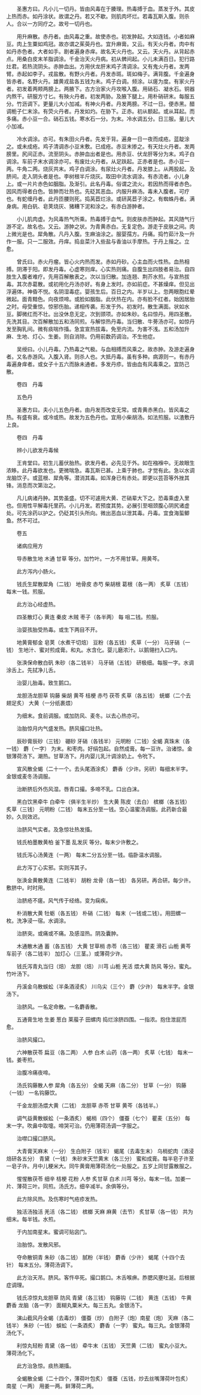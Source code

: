 <!-- { "loadSidebar": true } -->
　　圣惠方曰。凡小儿一切丹。皆由风毒在于腠理。热毒搏于血。蒸发于外。其皮上热而赤。如丹涂状。故谓之丹。若又不歇。则肌肉坏烂。若毒瓦斯入腹。则杀人。合以一方同疗之。故号一切丹也。

　　用升麻散。赤丹者。由风毒之重。故使赤也。初发肿起。大如连钱。小者如麻豆。肉上生粟如鸡冠。故亦谓之茱萸丹也。宜升麻膏。又云。有天火丹者。肉中有如丹赤色者。大者如手。剧者遍身赤痒。故名天火丹也。又云。天火丹。从背起赤点。用桑白皮末羊脂调涂。千金治天火丹病。初从髀间起。小儿未满百日。犯行路灶君。若热流阴头。赤肿血出。方用伏龙肝末鸡子清调涂。又有鬼火丹者。发两臂。赤起如李子。戎盐散。有野火丹者。丹发赤斑。斑如梅子。满背腹。千金遍身皆赤者。名野火丹。雄黄戎盐各五钱为未。鸡子白调。频涂。以瘥为度。有家火丹者。初发着两颊两膀上。两腋下。古方治家火丹攻喉入腹。用硝石、凝水石。铜器内熬干。研服方寸匕。有殃火丹者。初发两胁。及腋下腿上。用朴硝研末。每服五分。竹沥调下。更量儿大小加减。有神火丹者。丹发两膀。不过一日。便赤黑。醋调栀子仁末涂。有荧火丹者。丹发如灼。在胁下。正赤。初从额起。或从耳起。而多痛。赤小豆一合。硝石五钱。寒水石一分。为末。冷水调五分。日三服。量儿大小加减。

　　冷水调涂。亦可。有朱田火丹者。先发于背。遍身一日一夜而成疮。蓝靛涂之。或未成疮。鸡子清调赤小豆末敷。已成疮。赤豆末掺之。有天灶火丹者。发两膀里。尻间正赤。流至阴头。赤肿血出者是也。用赤豆、伏龙肝等分为末。鸡子白调涂。车前子末水调涂亦可。有废灶火丹者。从足趺起。正赤者是也。赤小豆一两。牛角二两。烧灰共末。鸡子白调涂。有尿灶火丹者。丹发膝上。从两股起。及脐间。走入阴头者是也。李树根半斤烧灰。取田中流水调涂。有赤流者。小儿身上。或一片片赤色如胭脂。及渐引。此名丹毒。俗谓之流火。若因热而得者赤色。因风而得者白色。皆肿而壮热也。先砭其恶血。内服升麻汤。毒未入腹者。可疗也。有蛇缠丹者。此丹匝腰则死。捣莴苣烂涂。或研莴苣子涂之。有蜘蛛丹者。满身病。用白矾、皂荚烧灰、猪糟下泥和涂之。有赤白游肿者。

　　小儿肌肉虚。为风毒热气所乘。热毒搏于血气。则皮肤赤而肿起。其风随气行游不定。故名也。又云。游肿之状。为青黄赤白。无复定色。游走于皮肤之间。肉上微光是也。犀角散。凡丹入腹。生麻油涂之。服婴孺方。丹痛。捣竹茹汁及一升作一服。只一二服效。丹痒。捣韭菜汁入些盐与香油以手摩热。于丹上揩之。立愈。

　　曾氏曰。赤火丹瘤。皆心火内热而发。赤如丹砂。心主血而火性热。血热相搏。阴滞于阳。即发丹毒。心虚寒则痒。心实热则痛。自腹生出四肢者易治。自四肢生入腹者难疗。先用百解散表之。次以当归散。加连翘、荆芥水煎。与宣热拔毒。其次赤葛散。或初用化丹汤亦好。有身上发时。亦如前症。不甚燥痒。但见出浮遍体。神昏不悦。名阴湿毒症。婴孩生后。百日之内。半岁以上。忽两眼胞红晕微起。面青黯色。向夜烦啼。或脸如胭脂。此伏热在内。亦有脸不红者。始因居胎之时。母受重惊。惊邪伤胎。递相传袭。形发于外。初发时。散生满面。状如水豆。脚微红而不壮。出没休息无定。次到颈项。亦如朱砂。名曰惊丹。用四圣散。先洗其目。次百解散加五和汤同煎。与解惊热丹毒。当归散、牛蒡汤亦可。如惊丹发至胸乳间。微有痰喘作搐。急宜宣热拔毒。免至内流。为害不浅。五和汤加升麻、生地、灯心、生姜。则自消除。仍用前数药调治。不生他症。

　　吴绶曰。小儿丹毒。乃热毒之气极。与血相搏而风乘之。故赤肿。及游走遍身者。又名赤游风。入腹入肾。则杀人也。大抵丹毒。虽有多种。病源则一。有赤丹毒遍身痒者。或女子十五六而脉未通者。多发丹疹。皆由血有风毒乘之。宜防己散。

　　卷四　丹毒

　　五色丹

　　圣惠方曰。夫小儿五色丹者。由丹发而改变无常。或青黄赤黑白。皆风毒之热。有盛有衰。或冷或热。故发为五色丹也。宜用小柴胡汤。如法煎服。以渣敷丹上良。

　　卷四　丹毒

　　辨小儿欲发丹毒候

　　王肯堂曰。初生儿蓄伏胎热。欲发丹者。必先见于外。如在襁褓中。无故眼生浓眵。此丹毒欲发也。更微喘急。毒瓦斯已甚。上乘于肺也。才觉有此。急以水调龙脑饮子。或蓝根、犀角等。潜消其毒。如浑身已有赤处。即更以芸苔等外挫其锋。消息而次第治之。

　　凡儿病诸丹肿。其势虽盛。切不可遽用大黄、芒硝辈大下之。恐毒乘虚入里也。但用性平解毒托里药。小儿丹发。若预度其势。必展引至咽颈腹心阴尻诸虚处。可先涂药以护之。仍砭其引头所向。微出恶血以泄其毒。丹毒。宜食海蜇鲫鱼。然不可过。

　　卷五

　　诸病应用方

　　导赤散生地 木通 甘草 等分。加竹叶。一方不用甘草。用黄芩。

　　此方泻内小肠火。

　　钱氏生犀散犀角（二钱） 地骨皮 赤芍 柴胡根 葛根（各一两） 炙草（五钱） 每末一钱。煎服。

　　此方治心经虚热。

　　四圣散灯心 黄连 秦皮 木贼 枣子（各半两） 每 咀二钱。煎服。

　　治婴孩胎受热毒。或生下两目不开。

　　地黄膏郁金 皂荚（水煮干切焙） 豆粉（各五钱） 炙草（一分） 马牙硝（一钱） 生地汁、蜜对煎成膏。和丸。水含化。婴儿磨浓汁。以鹅翎扫入口内。

　　张涣保命散白矾 朱砂（各二钱半） 马牙硝（五钱） 研极细。每服一字。水调涂舌上。先拭净儿舌。

　　治婴儿胎毒。致生鹅口。

　　龙胆汤龙胆草 钩藤 柴胡 黄芩 桔梗 赤芍 茯苓 炙草（各五钱） 蜣螂（二个去翅足炙） 大黄（一分纸裹煨）

　　为细末。食前调服。或加防风、麦冬。以去心热亦可。

　　治胎惊月内气盛发热。脐风撮口壮热。

　　辰砂膏辰砂（三钱） 硼砂 牙硝（各钱半） 元明粉（二钱）全蝎 真珠末（各一钱） 麝（一字） 为末。和枣肉。好绢包起。自然成膏。每一豆许。治诸惊。金银薄荷汤下。潮热。甘草汤下。月内婴儿乳汁调涂奶上。令吮下。

　　宣风散全蝎（二十一个。去头尾酒涂炙） 麝香（少许。另研）每细末半字。金银或麦冬汤调服。

　　治断脐后外伤风湿。唇青口撮。多啼不乳。口出白沫。

　　黑白饮黑牵牛 白牵牛（俱半生半炒） 生大黄 陈皮（去白） 槟榔（各五钱） 炙草（三钱） 元明粉（二钱） 每末五分至一钱。空心温蜜汤调服。此药新合最妙。久则效迟。

　　治脐风气实者。及急惊壮热发搐。

　　钱氏柏墨散黄柏 釜下墨 乱发灰 等分。每末少许敷之。

　　钱氏泻心汤黄连（一两） 每末二分五分至一钱。临卧温水调服。

　　此方泻丁心实邪。实则泻其子。

　　张涣金黄散黄连（二钱半） 胡粉 龙骨（各一钱） 各另研。再合研。每少许。敷脐中。时时用。

　　治脐疮不瘥。风气传于经络。变为痫疾。

　　朴消散大黄 牡蛎（各五钱） 朴硝（二钱） 每末（一钱或二钱）。用田螺一枚。洗净浸一宿。水调涂。

　　治脐突。或痛或不痛。及感湿热。阴及囊肿。

　　木通散木通 蓄（各五钱） 大黄 甘草梢 赤苓（各三钱） 瞿麦 滑石 山栀 黄芩 车前子（各二钱半） 加灯心（三茎。）或薄荷少许。

　　钱氏泻青丸当归（焙） 龙胆（焙） 川芎 山栀 羌活 煨大黄 防风 等分。蜜丸。竹叶汤下。

　　丹溪金乌散蜈蚣（半条酒浸炙） 川乌尖（三个） 麝（少许） 每末半字。金银汤下。

　　治脐风。一名定命散。一名麝香散。

　　五通膏生地 生姜 葱白 莱菔子 田螺肉 捣烂涂脐四围。一指浓。抱住泄屁而愈。

　　治脐风撮口。

　　六神散茯苓 扁豆（各二两） 人参 白术 山药（各一两） 炙草（七钱） 每末一钱。姜枣煎。

　　治腹冷痛夜啼。

　　汤氏钩藤散人参 犀角（各五分） 全蝎 天麻（各二分） 甘草（一分） 钩藤（一钱） 一名钩藤饮。

　　千金龙胆汤煨大黄（二钱） 龙胆草 赤苓 甘草 黄芩（各钱半。）

　　调气益黄散蜈蚣（一条酒炙） 蝎梢（四个） 僵蚕（七个） 瞿麦（五分） 每末一字。吹鼻中取嚏。啼哭可治。仍用薄荷汤调一字服之。

　　治噤口撮口脐风。

　　大青膏天麻末（一分） 生白附子（钱半） 蝎尾（去毒生末） 乌梢蛇肉（酒浸焙研各五分） 青黛（一钱） 朱砂末天竺黄末（各三分） 蜜和成膏。每半皂子许至一皂子许。月中儿粳米大。同牛黄膏用薄荷汤化一处服之。五岁上同甘露散服之。

　　惺惺散茯苓 细辛 桔梗 花粉 人参 炙甘草 白术 川芎 等分。每末一钱。加姜一片、薄荷三叶。同煎。汤氏方。细辛减半。余俱等分。

　　此方除风热。及伤寒时气疮疹发热。

　　独活汤独活 羌活（各二钱） 槟榔 天麻 麻黄（去节） 炙甘草（各一钱） 共为细末。每半钱。水煎。

　　于内加南星末。蜜调可贴囟门。

　　治胎惊。发散风邪。

　　夺命散铜青 朱砂（各二钱） 腻粉（半钱） 麝香（少许） 蝎尾（十四个去针） 每末五分。薄荷汤调下。

　　此方治天吊。脐风。客忤卒死。撮口鹅口。木舌喉痹。胙腮风壅吐涎。后根据症调理。

　　钱氏凉惊丸龙胆草 防风 青黛（各三钱） 钩藤钩（二钱） 黄连（五钱） 牛黄 麝香 龙脑（各一字） 面糊丸粟米大。每三五丸。金银汤下。

　　演山截风丹全蝎（去毒炒） 僵蚕（炒） 白附子（炮）南星（炮） 天麻（各二钱半） 朱砂（一钱） 蜈蚣（一条酒炙） 麝香（一字） 蜜丸。每三丸。金银薄荷汤化下。

　　利惊丸轻粉 青黛（各一钱） 牵牛末（五钱） 天竺黄（二钱） 蜜丸小豆大。薄荷汤化下。

　　此方治急惊。痰热潮搐。

　　全蝎散全蝎（二十四个，薄荷叶包炙） 僵蚕（五钱，炒去丝嘴薄荷叶包炙） 南星（一两） 用姜一两。鲜薄荷二两。

